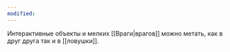 ```yaml
---
modified:
---
```

Интерактивные объекты и мелких [[Враги|врагов]] можно метать, как в друг друга так и в [[ловушки]].